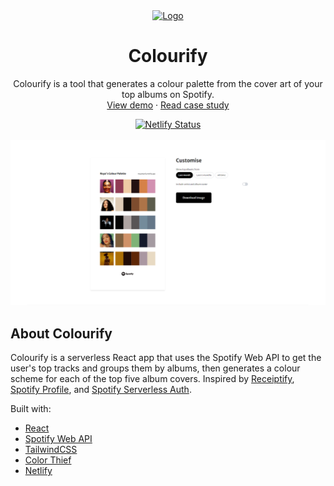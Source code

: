 <div align="center">
  <a href="https://github.com/github_username/repo_name">
    <img src="./public/images/favicon.ico" alt="Logo" width="80" height="80">
  </a>
  <h1>Colourify</h1>
  <p>
    Colourify is a tool that generates a colour palette from the cover art of your top albums on Spotify.
    <br />
    <a href="https://mycolourify.netlify.app/">View demo</a>
    ·
    <a href="https://natalieayuba.github.io/projects/colourify">Read case study</a>
  </p>
  <a href="https://app.netlify.com/sites/mycolourify/deploys">
    <img alt="Netlify Status" src="https://api.netlify.com/api/v1/badges/f9456101-3782-4a92-9b67-dbe786fba204/deploy-status">
  </a>
  <br />
  <br />
  <img src="./public/images/og-image.png" alt="Colourify Preview" />
</div>

## About Colourify
Colourify is a serverless React app that uses the Spotify Web API to get the user's top tracks and groups them by albums, then generates a colour scheme for each of the top five album covers. Inspired by [Receiptify](https://github.com/michellexliu/receiptify), [Spotify Profile](https://github.com/bchiang7/spotify-profile), and [Spotify Serverless Auth](https://github.com/JonoMacC/serverless-spotify-auth).

Built with:

- [React](https://react.dev/)
- [Spotify Web API](https://developer.spotify.com/documentation/web-api/)
- [TailwindCSS](https://tailwindcss.com/)
- [Color Thief](https://lokeshdhakar.com/projects/color-thief/)
- [Netlify](https://www.netlify.com/)
